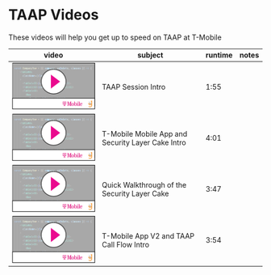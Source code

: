# TAAP Videos

These videos will help you get up to speed on TAAP at T-Mobile

| video                                                           | subject     | runtime                    |  notes |
|---                                                        |---          | ---                    |---|
| [![](/assets/video-player.png)](https://www.youtube.com/watch?v=XdE1aYTxamU) | TAAP Session Intro  | 1:55 |  | 
| [![](/assets/video-player.png)](https://www.youtube.com/watch?v=Kah8w308L9o)   | T-Mobile Mobile App and Security Layer Cake Intro  | 4:01 |  | 
| [![](/assets/video-player.png)](https://youtu.be/yVe61aOpe7w)   | Quick Walkthrough of the Security Layer Cake  | 3:47 |  | 
| [![](/assets/video-player.png)](https://youtu.be/YgW4kQ3_r24)   | T-Mobile App V2 and TAAP Call Flow Intro  | 3:54 |  | 